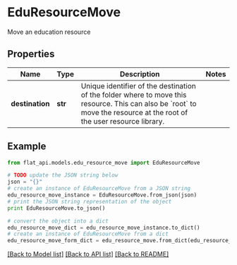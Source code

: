 # EduResourceMove

Move an education resource

## Properties

Name | Type | Description | Notes
------------ | ------------- | ------------- | -------------
**destination** | **str** | Unique identifier of the destination of the folder where to move this resource. This can also be &#x60;root&#x60; to move the resource at the root of the user resource library.  | 

## Example

```python
from flat_api.models.edu_resource_move import EduResourceMove

# TODO update the JSON string below
json = "{}"
# create an instance of EduResourceMove from a JSON string
edu_resource_move_instance = EduResourceMove.from_json(json)
# print the JSON string representation of the object
print EduResourceMove.to_json()

# convert the object into a dict
edu_resource_move_dict = edu_resource_move_instance.to_dict()
# create an instance of EduResourceMove from a dict
edu_resource_move_form_dict = edu_resource_move.from_dict(edu_resource_move_dict)
```
[[Back to Model list]](../README.md#documentation-for-models) [[Back to API list]](../README.md#documentation-for-api-endpoints) [[Back to README]](../README.md)


